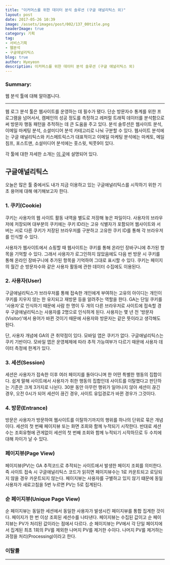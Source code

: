 ```yaml
---
title: "이커머스를 위한 데이터 분석 솔루션 (구글 애널리틱스 외)"
layout: post
date: 2017-05-26 10:39
image: /assets/images/post/002/137_00title.png
headerImage: true
category: 기획
tag:
- 서비스기획
- 웹분석
- 구글애널리틱스
blog: true
author: Hyeyeon
description: 이커머스를 위한 데이터 분석 솔루션 (구글 애널리틱스 외)
---
```


### Summary:

웹 분석 툴에 대해 알아봅니다.

---

웹 로그 분석 툴은 웹사이트를 운영하는 데 필수가 됐다. 단순 방문자수 통계를 위한 프로그램을 넘어서서, 캠페인의 성공 정도를 측정하고 레퍼럴 트래픽 데이터를 분석함으로써 방문자 행동 패턴을 추적하는 데 큰 도움을 주고 있다. 분석 솔루션은 웹사이트 분석, 이메일 마케팅 분석, 소셜미디어 분석 카테고리로 나눠 구분할 수 있다. 웹사이트 분석에는 구글 애널리틱스와 키스메트릭스가 대표적이고 이메일 마케팅 분석에는 마케토, 메일침프, 포스트맨, 소설미디어 분석에는 훗스윗, 빅풋9이 있다.

각 툴에 대한 자세한 소개는 [이 곳](http://www.thedigitalmkt.com/analystics_solution_10/)에 설명되어 있다.

## 구글애널리틱스

오늘은 많은 툴 중에서도 내가 지금 이용하고 있는 구글애널리틱스를 시작하기 위한 기초 용어에 대해 얘기해보고자 한다.

### 1. 쿠키(Cookie)

쿠키는 사용자의 웹 사이트 활동 내역을 별도로 저장해 놓은 파일이다. 사용자의 브라우저에 저장되며 대부분의 쿠키에는 쿠키 ID라는 고유 식별자가 포함되어 웹사이트와 서버는 서로 다른 쿠키가 저장된 브라우저를 구분하고 고유한 쿠키 ID를 통해 각 브라우저를 인식할 수 있다.

사용자가 웹사이트에서 쇼핑할 때 웹사이트는 쿠키를 통해 온라인 장바구니에 추가된 항목을 기억할 수 있다. 그래서 사용자가 로그인하지 않았음에도 다음 번 방문 시 쿠키를 통해 온라인 장바구니에 추가된 항목을 기억하여 그대로 표시할 수 있다. 쿠키는 페이지의 월간 순 방문자수와 같은 사용자 활동에 관한 데이터 수집에도 이용된다.

### 2. 사용자(User)

구글애널리틱스가 브라우저를 통해 접속한 개인에게 부여하는 고유의 아이디는 개인이 쿠키를 지우지 않는 한 유지되고 재방문 등을 알려주는 역할을 한다. GA는 단일 쿠키를 '사용자'로 인식하기 때문에 사람 한 명이 두 개의 다른 브라우저로 사이트에 접속할 경우 구글애널리틱스는 사용자를 2명으로 인식하게 된다. 사용자는 몇 년 전 '방문자(Visitor)'에서 용어가 바뀐 것이기 때문에 사용자와 방문자는 같은 뜻이라고 생각해도 된다.

단, 사용자 개념에 GA의 큰 취약점이 있다. 모바일 앱은 쿠키가 없다. 구글애널리틱스는 쿠키 기반이다. 모바일 앱은 운영체제에 따라 추적 가능여부가 다르기 때문에 사용자 데이터 측정에 한계가 있다.

### 3. 세션(Session)

세션은 사용자가 접속한 이후 여러 페이지를 돌아다니며 한 어떤 특별한 행동의 집합이다. 쉽게 말해 사이트에서 사용자가 취한 행동의 집합인데 사이트를 이탈했다고 판단하는 기준은 크게 3가지로 나뉜다. 30분 동안 아무런 행위가 일어나지 않아 세션이 끊긴 경우, 오전 0시가 되어 세션이 끊긴 경우, 사이트 유입경로가 바뀐 경우가 그것이다.

### 4. 방문(Entrance)

방문은 사용자가 방문하여 웹사이트를 이탈하기까지의 행위를 하나의 단위로 묶은 개념이다. 세션의 첫 번째 페이지뷰 또는 화면 조회와 함께 누적되기 시작한다. 반대로 세션수는 조회유형에 관게없이 세션의 첫 번째 조회와 함께 누적되기 시작하므로 두 수치에 대해 차이가 날 수 있다.

### 페이지뷰(Page View)

페이지뷰(PV)는 GA 추적코드로 추적되는 사이트에서 발생한 페이지 조회를 의미한다. 즉 사이트 접속 시 구글애널리틱스 코드가 읽히면 페이지뷰수는 1로 카운트되고 로딩되지 않을 경우 카운트되지 않는다. 페이지뷰는 사용자를 구별하고 있지 않기 떄문에 동일 사용자가 새로고침을 5번 누르면 PV는 5로 집계된다.

### 순 페이지뷰(Unique Page View)

순 페이지뷰는 동일한 세션에서 동일한 사용자가 발생시킨 페이지뷰를 통합 집계한 것이다. 페이지가 한 번 이상 조회된 세션수를 나타낸다. 페이지뷰는 수집된 값이고 순 페이지뷰는 PV가 처리된 값이라는 점에서 다르다. 순 페이지뷰는 PV에서 각 단일 페이지에서 집계된 최초 1회의 PV를 제외한 나머지 PV를 제거한 수이다. 나머지 PV를 제거하는 과정을 처리(Processing)이라고 한다.

### 이탈률





---
